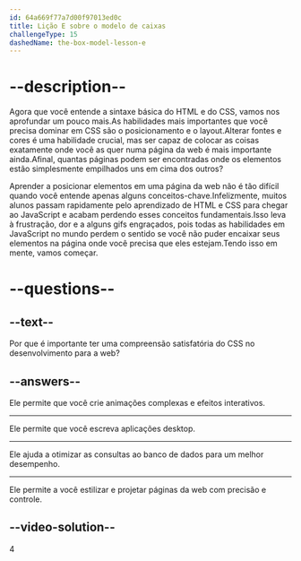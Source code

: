 ```yaml
---
id: 64a669f77a7d00f97013ed0c
title: Lição E sobre o modelo de caixas
challengeType: 15
dashedName: the-box-model-lesson-e
---
```


# --description--

Agora que você entende a sintaxe básica do HTML e do CSS, vamos nos aprofundar um pouco mais.As habilidades mais importantes que você precisa dominar em CSS são o posicionamento e o layout.Alterar fontes e cores é uma habilidade crucial, mas ser capaz de colocar as coisas exatamente onde você as quer numa página da web é mais importante ainda.Afinal, quantas páginas podem ser encontradas onde os elementos estão simplesmente empilhados uns em cima dos outros?

Aprender a posicionar elementos em uma página da web não é tão difícil quando você entende apenas alguns conceitos-chave.Infelizmente, muitos alunos passam rapidamente pelo aprendizado de HTML e CSS para chegar ao JavaScript e acabam perdendo esses conceitos fundamentais.Isso leva à frustração, dor e a alguns gifs engraçados, pois todas as habilidades em JavaScript no mundo perdem o sentido se você não puder encaixar seus elementos na página onde você precisa que eles estejam.Tendo isso em mente, vamos começar.

# --questions--

## --text--

Por que é importante ter uma compreensão satisfatória do CSS no desenvolvimento para a web?

## --answers--

Ele permite que você crie animações complexas e efeitos interativos.

---

Ele permite que você escreva aplicações desktop.

---

Ele ajuda a otimizar as consultas ao banco de dados para um melhor desempenho.

---

Ele permite a você estilizar e projetar páginas da web com precisão e controle.


## --video-solution--

4
